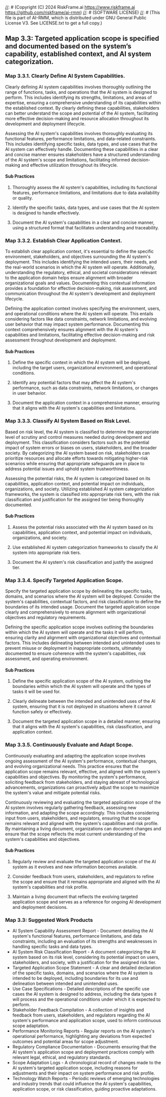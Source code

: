 [//]: # (COPYRIGHT)
[//]: # (RiskFrame.ai - AI Risk Management and Resilience Framework)
[//]: # (Copyright (C) 2024 RiskFrame.ai https://www.riskframe.ai https://github.com/riskframe/ai-rmm)
[//]: # (SOFTWARE LICENSE)
[//]: # (This file is part of AI-RMM, which is distributed under GNU General Public License V3. See LICENSE.txt to get a full copy.)
    
## Map 3.3: Targeted application scope is specified and documented based on the system’s capability, established context, and AI system categorization.

### Map 3.3.1. Clearly Define AI System Capabilities.

Clearly defining AI system capabilities involves thoroughly outlining the range of functions, tasks, and operations that the AI system is designed to perform. This includes identifying its strengths, limitations, and areas of expertise, ensuring a comprehensive understanding of its capabilities within the established context. By clearly defining these capabilities, stakeholders can better understand the scope and potential of the AI system, facilitating more effective decision-making and resource allocation throughout its development and deployment lifecycle.

Assessing the AI system's capabilities involves thoroughly evaluating its functional features, performance limitations, and data-related constraints. This includes identifying specific tasks, data types, and use cases that the AI system can effectively handle. Documenting these capabilities in a clear and concise manner ensures stakeholders have a structured understanding of the AI system's scope and limitations, facilitating informed decision-making and effective utilization throughout its lifecycle.

#### Sub Practices

1. Thoroughly assess the AI system's capabilities, including its functional features, performance limitations, and limitations due to data availability or quality.

2. Identify the specific tasks, data types, and use cases that the AI system is designed to handle effectively.

3. Document the AI system's capabilities in a clear and concise manner, using a structured format that facilitates understanding and traceability.

### Map 3.3.2. Establish Clear Application Context.

To establish clear application context, it's essential to define the specific environment, stakeholders, and objectives surrounding the AI system's deployment. This includes identifying the intended users, their needs, and the real-world scenarios in which the AI system will operate. Additionally, understanding the regulatory, ethical, and societal considerations relevant to the application domain helps ensure alignment with broader organizational goals and values. Documenting this contextual information provides a foundation for effective decision-making, risk assessment, and communication throughout the AI system's development and deployment lifecycle.

Defining the application context involves specifying the environment, users, and operational conditions where the AI system will operate. This entails considering factors like data constraints, network limitations, and evolving user behavior that may impact system performance. Documenting this context comprehensively ensures alignment with the AI system's capabilities and limitations, facilitating effective decision-making and risk assessment throughout development and deployment.

#### Sub Practices

1. Define the specific context in which the AI system will be deployed, including the target users, organizational environment, and operational conditions.

2. Identify any potential factors that may affect the AI system's performance, such as data constraints, network limitations, or changes in user behavior.

3. Document the application context in a comprehensive manner, ensuring that it aligns with the AI system's capabilities and limitations.

### Map 3.3.3. Classify AI System Based on Risk Level.

Based on risk level, the AI system is classified to determine the appropriate level of scrutiny and control measures needed during development and deployment. This classification considers factors such as the potential impact of system errors or biases on users, stakeholders, and the broader society. By categorizing the AI system based on risk, stakeholders can prioritize resources and allocate efforts towards mitigating higher-risk scenarios while ensuring that appropriate safeguards are in place to address potential issues and uphold system trustworthiness.

Assessing the potential risks, the AI system is categorized based on its capabilities, application context, and potential impact on individuals, organizations, and society. Utilizing established AI system categorization frameworks, the system is classified into appropriate risk tiers, with the risk classification and justification for the assigned tier being thoroughly documented.

#### Sub Practices

1. Assess the potential risks associated with the AI system based on its capabilities, application context, and potential impact on individuals, organizations, and society.

2. Use established AI system categorization frameworks to classify the AI system into appropriate risk tiers.

3. Document the AI system's risk classification and justify the assigned tier.

### Map 3.3.4. Specify Targeted Application Scope.

Specify the targeted application scope by delineating the specific tasks, domains, and scenarios where the AI system will be deployed. Consider the system's capabilities, contextual factors, and risk classification to define the boundaries of its intended usage. Document the targeted application scope clearly and comprehensively to ensure alignment with organizational objectives and regulatory requirements.

Defining the specific application scope involves outlining the boundaries within which the AI system will operate and the tasks it will perform, ensuring clarity and alignment with organizational objectives and contextual factors. This includes delineating between intended and unintended uses to prevent misuse or deployment in inappropriate contexts, ultimately documented to ensure coherence with the system's capabilities, risk assessment, and operating environment.

#### Sub Practices

1. Define the specific application scope of the AI system, outlining the boundaries within which the AI system will operate and the types of tasks it will be used for.

2. Clearly delineate between the intended and unintended uses of the AI system, ensuring that it is not deployed in situations where it cannot function safely or effectively.

3. Document the targeted application scope in a detailed manner, ensuring that it aligns with the AI system's capabilities, risk classification, and application context.

### Map 3.3.5. Continuously Evaluate and Adapt Scope.

Continuously evaluating and adapting the application scope involves ongoing assessment of the AI system's performance, contextual changes, and evolving organizational needs. This practice ensures that the application scope remains relevant, effective, and aligned with the system's capabilities and objectives. By monitoring the system's performance, soliciting feedback from stakeholders, and staying abreast of technological advancements, organizations can proactively adjust the scope to maximize the system's value and mitigate potential risks.

Continuously reviewing and evaluating the targeted application scope of the AI system involves regularly gathering feedback, assessing new information, and adapting the scope accordingly. This includes considering input from users, stakeholders, and regulators, ensuring that the scope remains relevant and aligned with the system's capabilities and risk profile. By maintaining a living document, organizations can document changes and ensure that the scope reflects the most current understanding of the system's capabilities and objectives.

#### Sub Practices

1. Regularly review and evaluate the targeted application scope of the AI system as it evolves and new information becomes available.

2. Consider feedback from users, stakeholders, and regulators to refine the scope and ensure that it remains appropriate and aligned with the AI system's capabilities and risk profile.

3. Maintain a living document that reflects the evolving targeted application scope and serves as a reference for ongoing AI development and deployment decisions.

### Map 3.3: Suggested Work Products

* AI System Capability Assessment Report - Document detailing the AI system's functional features, performance limitations, and data constraints, including an evaluation of its strengths and weaknesses in handling specific tasks and data types.
* AI System Risk Classification Report - A document categorizing the AI system based on its risk level, considering its potential impact on users, stakeholders, and society, with a justification for the assigned risk tier.
* Targeted Application Scope Statement - A clear and detailed declaration of the specific tasks, domains, and scenarios where the AI system is intended to be deployed, including boundaries for its use and delineation between intended and unintended uses.
* Use Case Specifications - Detailed descriptions of the specific use cases the AI system is designed to address, including the data types it will process and the operational conditions under which it is expected to perform.
* Stakeholder Feedback Compilation - A collection of insights and feedback from users, stakeholders, and regulators regarding the AI system's performance and application scope, used to inform continuous scope adaptation.
* Performance Monitoring Reports - Regular reports on the AI system's operational performance, highlighting any deviations from expected outcomes and potential areas for scope adjustment.
* Regulatory Compliance Documentation - Documents ensuring that the AI system's application scope and deployment practices comply with relevant legal, ethical, and regulatory standards.
* Scope Adaptation Logs - A chronological record of changes made to the AI system's targeted application scope, including reasons for adjustments and their impact on system performance and risk profile.
* Technology Watch Reports - Periodic reviews of emerging technologies and industry trends that could influence the AI system's capabilities, application scope, or risk classification, guiding proactive adaptations.
